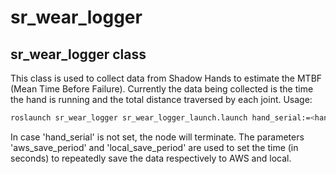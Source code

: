 # sr_wear_logger

## sr_wear_logger class

This class is used to collect data from Shadow Hands to estimate the MTBF (Mean Time Before Failure). Currently the data being collected is the time the hand is running and the total distance traversed by each joint. 
Usage:

```sh
roslaunch sr_wear_logger sr_wear_logger_launch.launch hand_serial:=<hand_serial> aws_save_period:=<time> local_save_period:=<time>
```

In case 'hand_serial' is not set, the node will terminate. 
The parameters 'aws_save_period' and 'local_save_period' are used to set the time (in seconds) to repeatedly save the data respectively to AWS and local.